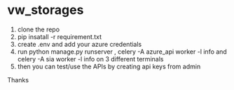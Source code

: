 # vw_storages

1. clone the repo
2. pip insatall -r requirement.txt
3. create .env and add your azure credentials
4. run python manage.py runserver , celery -A azure_api worker -l info and celery -A sia worker -l info on 3 different terminals
5. then you can test/use the APIs by creating api keys from admin

Thanks
